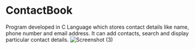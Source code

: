 # ContactBook
Program developed in C Language which stores contact details like name, phone number and email address. It can add contacts, search and display particular contact details.
![Screenshot (3)](https://github.com/JackSpar45/ContactBook/assets/118149520/8e582fd6-0a77-4b52-a3aa-b3d917795c8f)
